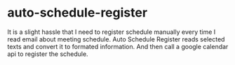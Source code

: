 # auto-schedule-register

It is a slight hassle that I need to register schedule manually every time I read email about meeting schedule. Auto Schedule Register reads selected texts and convert it to formated information. And then call a google calendar api to register the schedule.

